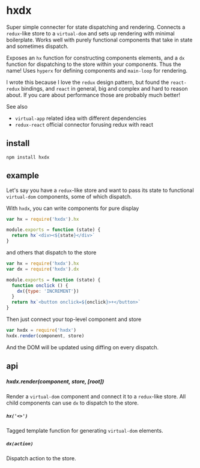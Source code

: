 # hxdx

Super simple connecter for state dispatching and rendering. Connects a `redux`-like store to a `virtual-dom` and sets up rendering with minimal boilerplate. Works well with purely functional components that take in state and sometimes dispatch. 

Exposes an `hx` function for constructing components elements, and a `dx` function for dispatching to the store within your components. Thus the name! Uses `hyperx` for defining components and `main-loop` for rendering.

I wrote this because I love the `redux` design pattern, but found the `react-redux` bindings, and `react` in general, big and complex and hard to reason about. If you care about performance those are probably much better!

See also
- `virtual-app` related idea with different dependencies
- `redux-react` official connector forusing redux with react

## install

```
npm install hxdx
```

## example

Let's say you have a `redux`-like store and want to pass its state to functional `virtual-dom` components, some of which dispatch. 

With `hxdx`, you can write components for pure display

```javascript
var hx = require('hxdx').hx

module.exports = function (state) {
  return hx`<div><${state}</div>`
}
```

and others that dispatch to the store

```javascript
var hx = require('hxdx').hx
var dx = require('hxdx').dx

module.exports = function (state) {
  function onclick () {
    dx({type: 'INCREMENT'})
  }
  return hx`<button onclick=${onclick}>+</button>`
}
```

Then just connect your top-level component and store

```javascript
var hxdx = require('hxdx')
hxdx.render(component, store)
```

And the DOM will be updated using diffing on every dispatch.

## api

##### hxdx.render(component, store, [root])

Render a `virtual-dom` component and connect it to a `redux`-like store. All child components can use `dx` to dispatch to the store.

##### `hx('<>')`

Tagged template function for generating `virtual-dom` elements.

##### `dx(action)`

Dispatch action to the store.

